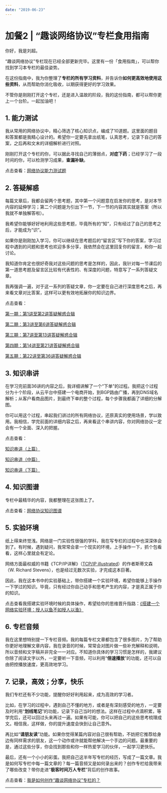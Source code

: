 ```yaml
---
date: "2019-06-23"
---  
```

      
# 加餐2 | “趣谈网络协议”专栏食用指南
你好，我是刘超。

“趣谈网络协议”专栏现在已经全部更新完毕。这里有一份「食用指南」，可以帮你找到学习本专栏的最佳姿势。

在这份指南中，我为你整理了**专栏的所有学习资料**，并告诉你**如何更高效地使用这些资料**，从而帮助你消化吸收，以期获得更好的学习效果。

不管你是刚刚打开这个专栏，还是进入温故的阶段，我的这份指南，都可以帮你更上一个台阶。一起加油吧！

## 1\. 能力测试

我从常用的网络协议中，精心筛选了核心知识点，编成了10道题。这里面的题目和答案都是我精心设计的。希望你一定要先拿出纸笔，认真思考，记录下自己的答案，之后再和文末的详细解析进行对照。

刚刚打开这个专栏的你，可以据此寻找自己的薄弱点，**对症下药**；已经学习了一段时间的你，可以检测学习成果，**查漏补缺**。

点击查看：[网络协议能力测试题](https://time.geekbang.org/column/article/14384)

## 2\. 答疑解惑

每篇文章后，我都会留两个思考题，其中第一个问题意在启发你的思考，是对本节内容的延伸学习；第二个问题是为引出下一节，下一节的内容其实就是答案（所以我就不单独解答啦）。

我希望你能够好好地利用这些思考题，毕竟所有的“知”，只有经过了自己的思考之后，才能成为“识”。

如果你是刚刚加入学习，你可以继续在思考题后的“留言区”写下你的答案，学习过程中遇到的问题和思考也欢迎多多分享，我依然会在这里回复你的留言，和你一起讨论。

<!-- [[[read_end]]] -->

我知道你肯定也很好奇我对这些问题的思考是怎样的，因此，我针对每一节课后的第一道思考题及留言区比较有代表性的、有深度的问题，特意写了一系列答疑文章。

我再强调一遍，对于这一系列的答疑文章，你一定要在自己进行深度思考之后，再来看文章对比答案，这样可以更有效地拓展你的知识边界。

点击查看：

[第一期：第1讲至第2讲答疑解惑合辑](https://time.geekbang.org/column/article/13520)

[第二期：第3讲至第6讲答疑解惑合辑](https://time.geekbang.org/column/article/13847)

[第三期：第7讲至第13讲答疑解惑合辑](https://time.geekbang.org/column/article/14028)

[第四期：第14讲至第21讲答疑解惑合辑](https://time.geekbang.org/column/article/14194)

[第五期：第22讲至第36讲答疑解惑合辑](https://time.geekbang.org/column/article/14381)

## 3\. 知识串讲

在学习完前面36讲的内容之后，我详细讲解了一个“下单”的过程。我把这个过程分为十个阶段，从云平台中搭建一个电商开始，到BGP路由广播，再到DNS域名解析；从客户看商品图片，到最终下单的整个过程，每个步骤我都画了详细的分解图。

你可以用这个过程，串起我们讲过的所有网络协议，还原真实的使用场景，学以致用。我相信，学完前面的详细内容之后，再来看这个串讲内容，你对网络协议一定会有一个全面、深入的把握。

点击查看：

[知识串讲（上篇）](https://time.geekbang.org/column/article/12991)

[知识串讲（中篇）](https://time.geekbang.org/column/article/12996)

[知识串讲（下篇）](https://time.geekbang.org/column/article/13099)

## 4\. 知识图谱

专栏中最精华的内容，我都整理在这张图上了。

点击查看：[网络协议知识图谱](https://time.geekbang.org/column/article/14905)

## 5\. 实验环境

纸上得来终觉浅。网络是一门实验性很强的学科，我在写专栏的过程中也深深体会到了。有时候，遇到疑问，我常常会拿一个现实的环境，上手操作一下，抓个包看看，这样心里就会有定论。

网络方面最权威的书籍《TCP/IP详解》（[TCP/IP illustrated](https://book.douban.com/subject/1741925/)）的作者斯蒂文森（W. Richard Stevens），也是经过无数次实验，才完成这本巨著。

因此，我在这本书中的实验基础上，带你搭建一个实验环境，希望你能够上手操作一下学过的知识。毕竟，只有经过你自己动手和思考产生的内容，才是真正属于你的知识。

点击查看我搭建实验环境时候的具体操作，希望给你的思维晋升指路：[《搭建一个网络实验环境：授人以鱼不如授人以渔》](https://time.geekbang.org/column/article/13124)

## 6\. 专栏音频

我在这里想特别提一下专栏音频。我的每篇专栏文章都包含了很多图片，为了帮助你更好地理解文章内容，我在录音的时候，常常会对图片做一些补充解释和说明，所以音频和文字稿并非完全一一对应。不知道你具体的学习习惯是怎样的，我建议你除了阅读文字以外，一定要听一下音频，可以利用“**倍速播放**”的功能，还可以自由把控播放速度，更高效地学习。

## 7\. 记录，高效；分享，快乐

我们专栏还有不少功能，提醒你好好利用起来，成为高效的学习者。

比如，在学习的过程中，遇到自己不懂的地方，或者是有深刻感受的地方，一定要及时利用“**划线笔记**”的功能，记录下自己当时的想法。这样在过程中点滴积累，等学完后，还可以回过头来再过一遍。如果有可能，你可以把自己的这些思考梳理成文。相信我，这样做，你的提升速度会快到让自己意外。

再比如“**请朋友读**”功能。如果你觉得某篇内容对自己很有帮助，不妨把它推荐给身边有同样需求的朋友，这一个动作或许就能帮他解决一个手边的问题。最重要的是，通过这些分享，你会找到那些和你一样热爱学习的伙伴，一起学习更快乐。

最后，还有一个小小的彩蛋。我把自己这半年写专栏的经历，写成了一篇文章。我是如何写专栏中每一篇文章的？每一篇音频又是如何录出来的？创作专栏给我带来了哪些改变？带你走进“**极客时间万人专栏**”背后的创作故事。

点击查看：[我是如何创作“趣谈网络协议”专栏的？](https://time.geekbang.org/column/article/17846)

* * *